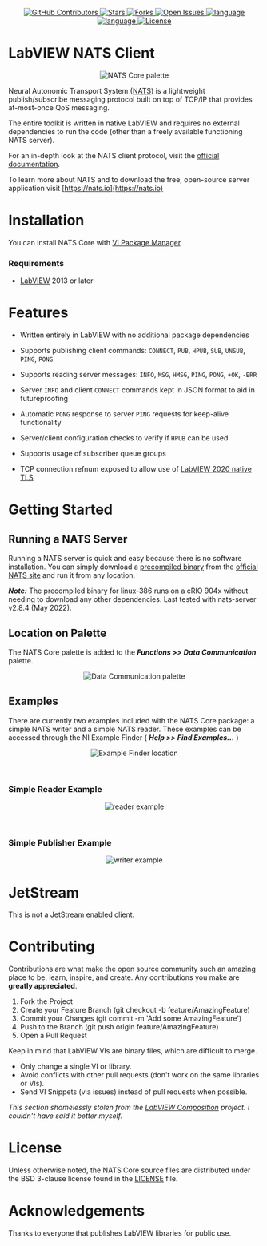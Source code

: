 <div id="top"></div>

<p align="center">
<a href="https://github.com/drew-herron/nats.lv/graphs/contributors">
    <img src="https://img.shields.io/github/contributors/drew-herron/nats.lv.svg?style=flat-square" alt="GitHub Contributors" />
</a>
<a href="https://github.com/drew-herron/nats.lv/stargazers">
    <img src="https://img.shields.io/github/stars/drew-herron/nats.lv.svg?style=flat-square" alt="Stars" />
</a>
<a href="https://github.com/drew-herron/nats.lv/network/members">
    <img src="https://img.shields.io/github/forks/drew-herron/nats.lv.svg?style=flat-square" alt="Forks" />
</a>
<a href="https://github.com/drew-herron/nats.lv/issues">
    <img src="https://img.shields.io/github/issues-raw/drew-herron/nats.lv.svg?style=flat-square" alt="Open Issues" />
</a>
<a href="https://ni.com/labview">
    <img src="https://img.shields.io/badge/language-gray?&style=flat-square" alt="language" /><img src="https://img.shields.io/badge/LabVIEW%202013-FFDB00?style=flat-square" alt="language" />
</a>
<a href="https://github.com/drew-herron/nats.lv/blob/main/LICENSE">
    <img src="https://img.shields.io/github/license/drew-herron/nats.lv?style=flat-square" alt="License" />
</a>
</p>


# LabVIEW NATS Client

<p align="center">
  <img src="https://github.com/drew-herron/nats.lv/raw/gh-pages/images/nats_core_palette.png" alt="NATS Core palette" style="max-width: 100%;><br clear="left"/>
</p>

Neural Autonomic Transport System ([NATS](https://nats.io)) is a lightweight publish/subscribe messaging protocol built on top of TCP/IP that provides at-most-once QoS messaging.

The entire toolkit is written in native LabVIEW and requires no external dependencies to run the code (other than a freely available functioning NATS server).

For an in-depth look at the NATS client protocol, visit the [official documentation](https://docs.nats.io/reference/reference-protocols/nats-protocol).

To learn more about NATS and to download the free, open-source server application visit [https://nats.io](https://nats.io)

# Installation

You can install NATS Core with [VI Package Manager](https://www.vipm.io/package/nats_core/). 

### Requirements
- [LabVIEW](https://www.ni.com/labview) 2013 or later

# Features

  - Written entirely in LabVIEW with no additional package dependencies

  - Supports publishing client commands: `CONNECT`, `PUB`, `HPUB`, `SUB`, `UNSUB`, `PING`, `PONG`

  - Supports reading server messages: `INFO`, `MSG`, `HMSG`, `PING`, `PONG`, `+OK`, `-ERR`

  - Server `INFO` and client `CONNECT` commands kept in JSON format to aid in futureproofing

  - Automatic `PONG` response to server `PING` requests for keep-alive functionality

  - Server/client configuration checks to verify if `HPUB` can be used

  - Supports usage of subscriber queue groups

  - TCP connection refnum exposed to allow use of [LabVIEW 2020 native TLS](https://labviewwiki.org/wiki/VIWeek_2020/Using_the_new_TLS/SSL_functions_in_LabVIEW_2020)

# Getting Started

## Running a NATS Server
Running a NATS server is quick and easy because there is no software installation. You can simply download a [precompiled binary](https://github.com/nats-io/nats-server/releases/latest) from the [official NATS site](https://nats.io/download/) and run it from any location.

***Note:*** The precompiled binary for linux-386 runs on a cRIO 904x without needing to download any other dependencies. Last tested with nats-server v2.8.4 (May 2022).

## Location on Palette

The NATS Core palette is added to the ***Functions >> Data Communication*** palette.

<p align="center">
  <img src="https://github.com/drew-herron/nats.lv/raw/gh-pages/images/data_communication_palette.png" alt="Data Communication palette" style="max-width: 100%;><br clear="left"/>
</p>

## Examples
There are currently two examples included with the NATS Core package: a simple NATS writer and a simple NATS reader. These examples can be accessed through the NI Example Finder ( ***Help >> Find Examples...*** )

<p align="center">
  <img src="https://github.com/drew-herron/nats.lv/raw/gh-pages/images/examples_location.png" alt="Example Finder location" style="max-width: 100%;><br clear="left"/>
</p>
<br>

### Simple Reader Example

<p align="center">
  <img src="https://github.com/drew-herron/nats.lv/raw/gh-pages/images/simple_reader_example.png" alt="reader example" style="max-width: 100%;><br clear="left"/>
</p>
<br>

### Simple Publisher Example

<p align="center">
  <img src="https://github.com/drew-herron/nats.lv/raw/gh-pages/images/simple_writer_example.png" alt="writer example" style="max-width: 100%;><br clear="left"/>
</p>


# JetStream

This is not a JetStream enabled client.

# Contributing

Contributions are what make the open source community such an amazing place to be, learn, inspire, and create. Any contributions you make are **greatly appreciated**.

1. Fork the Project
2. Create your Feature Branch (git checkout -b feature/AmazingFeature)
3. Commit your Changes (git commit -m 'Add some AmazingFeature')
4. Push to the Branch (git push origin feature/AmazingFeature)
5. Open a Pull Request

Keep in mind that LabVIEW VIs are binary files, which are difficult to merge.

- Only change a single VI or library.
- Avoid conflicts with other pull requests (don't work on the same libraries or VIs).
- Send VI Snippets (via issues) instead of pull requests when possible.

*This section shamelessly stolen from the [LabVIEW Composition](https://github.com/LogMANOriginal/LabVIEW-Composition) project. I couldn't have said it better myself.*

# License

Unless otherwise noted, the NATS Core source files are distributed under the BSD 3-clause license found in the [LICENSE](https://github.com/drew-herron/nats.lv/blob/main/LICENSE) file.

# Acknowledgements

Thanks to everyone that publishes LabVIEW libraries for public use.
